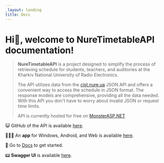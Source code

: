 ```yaml
---
_layout: landing
title: Docs
---
```


# Hi👋, welcome to NureTimetableAPI documentation!

> **NureTimetableAPI** is a project designed to simplify the process of retrieving schedule for students, teachers, and auditories at the Kharkiv National University of Radio Electronics.
>
> The API utilizes data from the [cist.nure.ua](https://cist.nure.ua) JSON API and offers a convenient way to access the schedule in JSON format. The response models are comprehensive, providing all the data needed. With this API you don't have to worry about invalid JSON or request time limits.
>
> API is currently hosted for free on [MonsterASP.NET](https://www.monsterasp.net/)

😺 GitHub of the API is available [here](https://github.com/music-soul1-1/NureTimetableAPI).

🧑🏼‍💻 An **app** for Windows, Android, and Web is available [here](https://github.com/music-soul1-1/nure-timetable).


📃 Go to [Docs](https://music-soul1-1.github.io/NureTimetableAPI.Docs/docs/getting-started.html) to get started.

📟 **Swagger UI** is available [here](https://nure-time.runasp.net/swagger).
